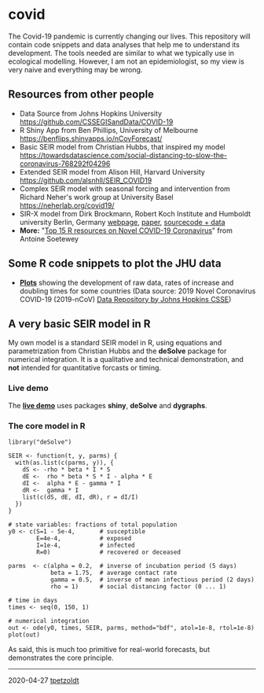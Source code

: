 # covid

The Covid-19 pandemic is currently changing our lives. This repository will contain code snippets and data analyses that help me to understand its development. The tools needed are similar to what we typically use in ecological modelling. However, I am not an epidemiologist, so my view is very naive and everything may be wrong.

## Resources from other people

* Data Source from Johns Hopkins University https://github.com/CSSEGISandData/COVID-19
* R Shiny App from Ben Phillips, University of Melbourne https://benflips.shinyapps.io/nCovForecast/
* Basic SEIR model from Christian Hubbs, that inspired my model https://towardsdatascience.com/social-distancing-to-slow-the-coronavirus-768292f04296
* Extended SEIR model from Alison Hill, Harvard University https://github.com/alsnhll/SEIR_COVID19
* Complex SEIR model with seasonal forcing and intervention from Richard Neher's work group at University Basel https://neherlab.org/covid19/
* SIR-X model from Dirk Brockmann, Robert Koch Institute and Humboldt university Berlin, Germany [webpage](http://rocs.hu-berlin.de/corona/docs/forecast/results_by_country/ ), [paper](https://doi.org/10.1101/2020.02.18.20024414), [sourcecode + data](https://github.com/benmaier/COVID19CaseNumberModel)
* **More:** "[Top 15 R resources on Novel COVID-19 Coronavirus](https://towardsdatascience.com/top-5-r-resources-on-covid-19-coronavirus-1d4c8df6d85f)" from Antoine Soetewey 

## Some R code snippets to plot the JHU data

* [**Plots**](https://tpetzoldt.github.io/covid/plot_covid.html) showing the development of raw data, rates of increase and doubling times for some countries (Data source: 2019 Novel Coronavirus COVID-19 (2019-nCoV) [Data Repository by Johns Hopkins CSSE](https://github.com/CSSEGISandData/COVID-19))


## A very basic SEIR model in R

My own model is a standard SEIR model in R, using equations and parametrization from Christian Hubbs and the **deSolve** package for numerical integration. It is a qualitative and technical demonstration, and **not** intended for quantitative forcasts or timing.

### Live demo

The [**live demo**](https://weblab.hydro.tu-dresden.de/models/seir/) uses packages **shiny**, **deSolve** and **dygraphs**.

### The core model in R

```
library("deSolve")

SEIR <- function(t, y, parms) {
  with(as.list(c(parms, y)), {
    dS <- -rho * beta * I * S
    dE <-  rho * beta * S * I - alpha * E
    dI <-  alpha * E - gamma * I
    dR <-  gamma * I
    list(c(dS, dE, dI, dR), r = dI/I)
  })
}

# state variables: fractions of total population
y0 <- c(S=1 - 5e-4,       # susceptible
        E=4e-4,           # exposed
        I=1e-4,           # infected
        R=0)              # recovered or deceased

parms  <- c(alpha = 0.2,  # inverse of incubation period (5 days)
            beta = 1.75,  # average contact rate
            gamma = 0.5,  # inverse of mean infectious period (2 days)
            rho = 1)      # social distancing factor (0 ... 1)

# time in days
times <- seq(0, 150, 1)

# numerical integration
out <- ode(y0, times, SEIR, parms, method="bdf", atol=1e-8, rtol=1e-8)
plot(out)
```

As said, this is much too primitive for real-world forecasts, but demonstrates the core principle.

----

2020-04-27 [tpetzoldt](https://github.com/tpetzoldt)
